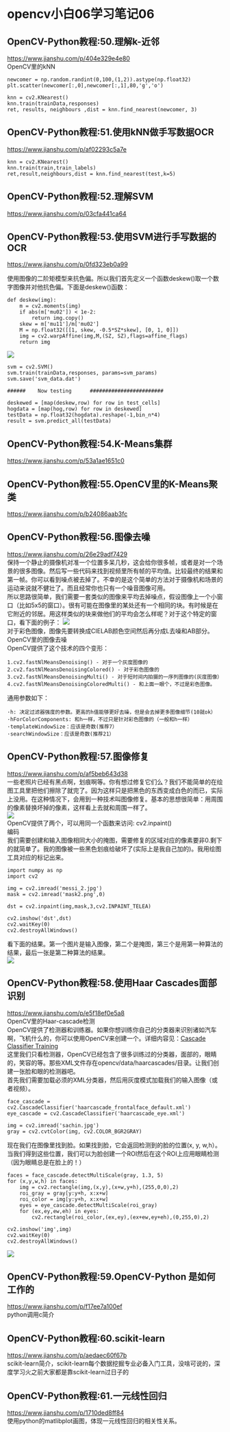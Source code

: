 # opencv小白06学习笔记06
## OpenCV-Python教程:50.理解k-近邻
https://www.jianshu.com/p/404e329e4e80  
OpenCV里的kNN  
```
newcomer = np.random.randint(0,100,(1,2)).astype(np.float32)
plt.scatter(newcomer[:,0],newcomer[:,1],80,'g','o')

knn = cv2.KNearest()
knn.train(trainData,responses)
ret, results, neighbours ,dist = knn.find_nearest(newcomer, 3)
```
## OpenCV-Python教程:51.使用kNN做手写数据OCR
https://www.jianshu.com/p/af02293c5a7e  
```
knn = cv2.KNearest()
knn.train(train,train_labels)
ret,result,neighbours,dist = knn.find_nearest(test,k=5)
```
## OpenCV-Python教程:52.理解SVM
https://www.jianshu.com/p/03cfa441ca64  

## OpenCV-Python教程:53.使用SVM进行手写数据的OCR
https://www.jianshu.com/p/0fd323eb0a99  

使用图像的二阶矩模型来抗色偏。所以我们首先定义一个函数deskew()取一个数字图像并对他抗色偏。下面是deskew()函数：
```
def deskew(img):
    m = cv2.moments(img)
    if abs(m['mu02']) < 1e-2:
        return img.copy()
    skew = m['mu11']/m['mu02']
    M = np.float32([[1, skew, -0.5*SZ*skew], [0, 1, 0]])
    img = cv2.warpAffine(img,M,(SZ, SZ),flags=affine_flags)
    return img
```
![](_v_images/20200711185433336_2117278351.png)  

```
svm = cv2.SVM()
svm.train(trainData,responses, params=svm_params)
svm.save('svm_data.dat')

######    Now testing      ########################

deskewed = [map(deskew,row) for row in test_cells]
hogdata = [map(hog,row) for row in deskewed]
testData = np.float32(hogdata).reshape(-1,bin_n*4)
result = svm.predict_all(testData)
```

## OpenCV-Python教程:54.K-Means集群
https://www.jianshu.com/p/53a1ae1651c0  
## OpenCV-Python教程:55.OpenCV里的K-Means聚类
https://www.jianshu.com/p/b24086aab3fc  
## OpenCV-Python教程:56.图像去噪
https://www.jianshu.com/p/26e29adf7429  
保持一个静止的摄像机对准一个位置多呆几秒，这会给你很多帧，或者是对一个场景的很多图像。然后写一些代码来找到视频里所有帧的平均值。比较最终的结果和第一帧。你可以看到噪点被去掉了。不幸的是这个简单的方法对于摄像机和场景的运动来说就不健壮了。而且经常你也只有一个噪音图像可用。  
所以思路很简单，我们需要一套类似的图像来平均去掉噪点，假设图像上一个小窗口（比如5x5的窗口）。很有可能在图像里的某处还有一个相同的块。有时候是在它附近的邻居。用这样类似的块来做他们的平均会怎么样呢？对于这个特定的窗口，看下面的例子：
![](_v_images/20200711191844561_1894361551.png)  
对于彩色图像，图像先要转换成CIELAB颜色空间然后再分成L去噪和AB部分。  
OpenCV里的图像去噪  
OpenCV提供了这个技术的四个变形：  
```
1.cv2.fastNlMeansDenoising() - 对于一个灰度图像的
2.cv2.fastNlMeansDenoisingColored() - 对于彩色图像的
3.cv2.fastNlMeansDenoisingMulti() - 对于短时间内拍摄的一序列图像的(灰度图像）
4.cv2.fastNlMeansDenoisingColoredMulti() - 和上面一眼个，不过是彩色图像。
```
通用参数如下：  
```
·h: 决定过滤器强度的参数。更高的h值能够更好去噪，但是会去掉更多图像细节(10就ok）
·hForColorComponents: 和h一样，不过只是针对彩色图像的（一般和h一样）
·templateWindowSize：应该是奇数(推荐7）
·searchWindowSize：应该是奇数(推荐21）
```

## OpenCV-Python教程:57.图像修复
https://www.jianshu.com/p/af5beb643d38  
一些老照片已经有黑点啊，划痕啊等。你有想过修复它们么？我们不能简单的在绘图工具里把他们擦除了就完了。因为这样只是把黑色的东西变成白色的而已，实际上没用。在这种情况下，会用到一种技术叫图像修复。基本的思想很简单：用周围的像素替换坏掉的像素，这样看上去就和周围一样了。  
![](_v_images/20200711192107783_422851542.png)  
OpenCV提供了两个，可以用同一个函数来访问: cv2.inpaint()  
编码  
我们需要创建和输入图像相同大小的掩图，需要修复的区域对应的像素要非0.剩下的就简单了。我的图像被一些黑色划痕给破坏了(实际上是我自己加的)。我用绘图工具对应的标记出来。  
```
import numpy as np
import cv2

img = cv2.imread('messi_2.jpg')
mask = cv2.imread('mask2.png',0)

dst = cv2.inpaint(img,mask,3,cv2.INPAINT_TELEA)

cv2.imshow('dst',dst)
cv2.waitKey(0)
cv2.destroyAllWindows()
```
看下面的结果。第一个图片是输入图像，第二个是掩图，第三个是用第一种算法的结果，最后一张是第二种算法的结果。  
![](_v_images/20200711192245350_1082037369.png)  

## OpenCV-Python教程:58.使用Haar Cascades面部识别
https://www.jianshu.com/p/e5f18ef0e5a8  
OpenCV里的Haar-cascade检测  
OpenCV提供了检测器和训练器。如果你想训练你自己的分类器来识别诸如汽车啊，飞机什么的，你可以使用OpenCV来创建一个。详细内容见：[Cascade Classifier Training](https://docs.opencv.org/2.4/doc/user_guide/ug_traincascade.html)  
这里我们只看检测器，OpenCV已经包含了很多训练过的分类器，面部的，眼睛的，笑容的等。那些XML文件存在opencv/data/haarcascades/目录。让我们创建一张脸和眼的检测器吧。  
首先我们需要加载必须的XML分类器，然后用灰度模式加载我们的输入图像（或者视频）。   
```
face_cascade = cv2.CascadeClassifier('haarcascade_frontalface_default.xml')
eye_cascade = cv2.CascadeClassifier('haarcascade_eye.xml')

img = cv2.imread('sachin.jpg')
gray = cv2.cvtColor(img, cv2.COLOR_BGR2GRAY)
```
现在我们在图像里找到脸。如果找到脸，它会返回检测到的脸的位置(x, y, w,h）。当我们得到这些位置，我们可以为脸创建一个ROI然后在这个ROI上应用眼睛检测（因为眼睛总是在脸上的！）  
```
faces = face_cascade.detectMultiScale(gray, 1.3, 5)
for (x,y,w,h) in faces:
    img = cv2.rectangle(img,(x,y),(x+w,y+h),(255,0,0),2)
    roi_gray = gray[y:y+h, x:x+w]
    roi_color = img[y:y+h, x:x+w]
    eyes = eye_cascade.detectMultiScale(roi_gray)
    for (ex,ey,ew,eh) in eyes:
        cv2.rectangle(roi_color,(ex,ey),(ex+ew,ey+eh),(0,255,0),2)

cv2.imshow('img',img)
cv2.waitKey(0)
cv2.destroyAllWindows()
```
![](_v_images/20200711193033895_2101337258.png)  

## OpenCV-Python教程:59.OpenCV-Python 是如何工作的
https://www.jianshu.com/p/f17ee7a100ef  
python调用c简介  

## OpenCV-Python教程:60.scikit-learn
https://www.jianshu.com/p/aedaec60f67b  
scikit-learn简介，scikit-learn每个数据挖掘专业必备入门工具，没啥可说的，深度学习火之前大家都是靠scikit-learn过日子的   



## OpenCV-Python教程:61.一元线性回归
https://www.jianshu.com/p/1710ded8ff84   
使用python的matlibplot画图，体现一元线性回归的相关性关系。  

